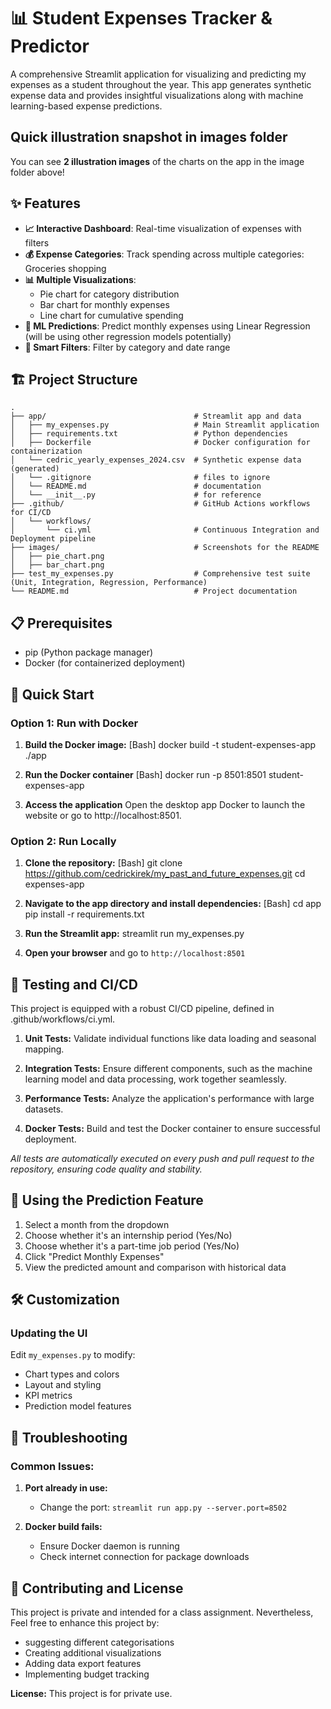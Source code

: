 # 📊 Student Expenses Tracker & Predictor

A comprehensive Streamlit application for visualizing and predicting my expenses as a student throughout the year. This app generates synthetic expense data and provides insightful visualizations along with machine learning-based expense predictions.
## Quick illustration snapshot in images folder
You can see **2 illustration images** of the charts on the app in the image folder above!
## ✨ Features

- **📈 Interactive Dashboard**: Real-time visualization of expenses with filters
- **💰 Expense Categories**: Track spending across multiple categories: Groceries shopping
- **📊 Multiple Visualizations**: 
  - Pie chart for category distribution
  - Bar chart for monthly expenses
  - Line chart for cumulative spending
- **🔮 ML Predictions**: Predict monthly expenses using Linear Regression (will be using other regression models potentially)
- **🎯 Smart Filters**: Filter by category and date range

## 🏗️ Project Structure

```
.
├── app/                                 # Streamlit app and data
│   ├── my_expenses.py                   # Main Streamlit application
│   ├── requirements.txt                 # Python dependencies
│   ├── Dockerfile                       # Docker configuration for containerization
│   └── cedric_yearly_expenses_2024.csv  # Synthetic expense data (generated)
│   └── .gitignore                       # files to ignore
│   └── README.md                        # documentation
│   └── __init__.py                      # for reference
├── .github/                             # GitHub Actions workflows for CI/CD
│   └── workflows/
│       └── ci.yml                       # Continuous Integration and Deployment pipeline
├── images/                              # Screenshots for the README
│   ├── pie_chart.png
│   ├── bar_chart.png
├── test_my_expenses.py                  # Comprehensive test suite (Unit, Integration, Regression, Performance)
└── README.md                            # Project documentation

```


## 📋 Prerequisites

- pip (Python package manager)
- Docker (for containerized deployment)



## 🚀 Quick Start

### Option 1: Run with Docker
1. **Build the Docker image:**
[Bash]
docker build -t student-expenses-app ./app

2. **Run the Docker container**
[Bash]
docker run -p 8501:8501 student-expenses-app

3. **Access the application**
Open the desktop app Docker to launch the website or go to http://localhost:8501.


### Option 2: Run Locally

1. **Clone the repository:**
[Bash]
git clone https://github.com/cedrickirek/my_past_and_future_expenses.git
cd expenses-app

2. **Navigate to the app directory and install dependencies:**
[Bash]
cd app
pip install -r requirements.txt

3. **Run the Streamlit app:**
streamlit run my_expenses.py

4. **Open your browser** and go to `http://localhost:8501`




## 🚀 Testing and CI/CD

This project is equipped with a robust CI/CD pipeline, defined in .github/workflows/ci.yml.

1. **Unit Tests:** Validate individual functions like data loading and seasonal mapping.

2. **Integration Tests:** Ensure different components, such as the machine learning model and data processing, work together seamlessly.

3. **Performance Tests:** Analyze the application's performance with large datasets.

4. **Docker Tests:** Build and test the Docker container to ensure successful deployment.

*All tests are automatically executed on every push and pull request to the repository, ensuring code quality and stability.*




## 🎯 Using the Prediction Feature

1. Select a month from the dropdown
2. Choose whether it's an internship period (Yes/No)
3. Choose whether it's a part-time job period (Yes/No)
4. Click "Predict Monthly Expenses"
5. View the predicted amount and comparison with historical data

## 🛠️ Customization

### Updating the UI
Edit `my_expenses.py` to modify:
- Chart types and colors
- Layout and styling
- KPI metrics
- Prediction model features


## 🐛 Troubleshooting

### Common Issues:

1. **Port already in use:**
   - Change the port: `streamlit run app.py --server.port=8502`

2. **Docker build fails:**
   - Ensure Docker daemon is running
   - Check internet connection for package downloads

## 🤝 Contributing and License

This project is private and intended for a class assignment. Nevertheless, Feel free to enhance this project by:

- suggesting different categorisations
- Creating additional visualizations
- Adding data export features
- Implementing budget tracking

**License:** This project is for private use.
